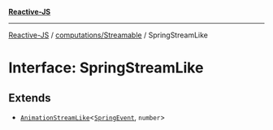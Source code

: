[**Reactive-JS**](../../../README.md)

***

[Reactive-JS](../../../README.md) / [computations/Streamable](../README.md) / SpringStreamLike

# Interface: SpringStreamLike

## Extends

- [`AnimationStreamLike`](AnimationStreamLike.md)\<[`SpringEvent`](../type-aliases/SpringEvent.md), `number`\>
